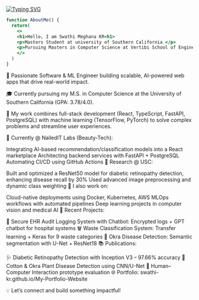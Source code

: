 [![Typing SVG](https://readme-typing-svg.demolab.com?font=Fira+Code&pause=1000&color=a5d6ff&width=435&lines=Hi+there+👋,+I'm+Swathi+Meghana;Experienced+Full-Stack+Developer;Constantly+Learning+New+Technology)](https://git.io/typing-svg)


```jsx
function AboutMe() {
  return(
    <>
    <h1>Hello, I am Swathi Meghana KR<h1>
    <p>Masters Student at university of Southern California </p>
    <p>Pursuing Masters in Computer Science at Vertibi School of Engineering </p>
    </>
  )  
}
```

🚀 Passionate Software & ML Engineer building scalable, AI-powered web apps that drive real-world impact.

🎓 Currently pursuing my M.S. in Computer Science at the University of Southern California (GPA: 3.78/4.0).

🧠 My work combines full-stack development (React, TypeScript, FastAPI, PostgreSQL) with machine learning (TensorFlow, PyTorch) to solve complex problems and streamline user experiences.

💼 Currently @ NailedIT Labs (Beauty-Tech):

Integrating AI-based recommendation/classification models into a React marketplace
Architecting backend services with FastAPI + PostgreSQL
Automating CI/CD using GitHub Actions
🧪 Research @ USC:

Built and optimized a ResNet50 model for diabetic retinopathy detection, enhancing disease recall by 30%
Used advanced image preprocessing and dynamic class weighting
🧠 I also work on:

Cloud-native deployments using Docker, Kubernetes, AWS
MLOps workflows with automated pipelines
Deep learning projects in computer vision and medical AI
📌 Recent Projects:

🧾 Secure EHR Audit Logging System with Chatbot: Encrypted logs + GPT chatbot for hospital systems
🗑 Waste Classification System: Transfer learning + Keras for 9 waste categories
🌱 Okra Disease Detection: Semantic segmentation with U-Net + ResNet18
📚 Publications:

🩺 Diabetic Retinopathy Detection with Inception V3 – 97.66% accuracy
🌿 Cotton & Okra Plant Disease Detection using CNN/U-Net
👥 Human–Computer Interaction prototype evaluation
🌐 Portfolio: swathi-kr.github.io/My-Portfolio-Website

💡 Let’s connect and build something impactful!

<!--
**Swathi-KR/Swathi-KR** is a ✨ _special_ ✨ repository because its `README.md` (this file) appears on your GitHub profile.

Here are some ideas to get you started:

- 🔭 I’m currently working as a Research Assistant under the guidance of Prof. Anita Pekova for a paper on Detection of Diabetic Retinopathy at the University
of Southern California.
- 🌱 I’m currently learning Full Stack Web Development and also into ML/AI
- 🤔 I’m looking for Summer and Fall 2025 internship opportunities.
- 💬 Ask me about tech, algorithms, data structures, web-technologies, android development and 'DOGS'!
- 📫 Checkout my Portfolio Website : https://swathi-kr.github.io/My-Portfolio-Website/index.html

-->
